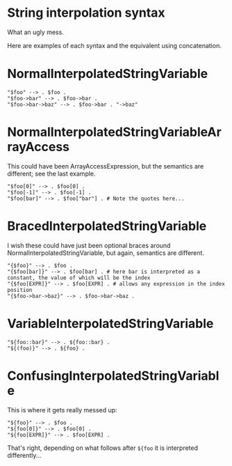 # String interpolation syntax

What an ugly mess.

Here are examples of each syntax and the equivalent using concatenation.

# NormalInterpolatedStringVariable

	"$foo" --> . $foo .
	"$foo->bar" --> . $foo->bar .
	"$foo->bar->baz" --> . $foo->bar . "->baz"

# NormalInterpolatedStringVariableArrayAccess

This could have been ArrayAccessExpression, but the semantics are different; see the last example.

	"$foo[0]" --> . $foo[0] .
	"$foo[-1]" --> . $foo[-1] .
	"$foo[bar]" --> . $foo["bar"] . # Note the quotes here...

# BracedInterpolatedStringVariable

I wish these could have just been optional braces around NormalInterpolatedStringVariable, but again, semantics are different.

	"{$foo}" --> . $foo .
	"{$foo[bar]}" --> . $foo[bar] . # here bar is interpreted as a constant, the value of which will be the index
	"{$foo[EXPR]}" --> . $foo[EXPR] . # allows any expression in the index position
	"{$foo->bar->baz}" --> . $foo->bar->baz .

# VariableInterpolatedStringVariable

	"${foo::bar}" --> . ${foo::bar} .
	"${(foo)}" --> . ${foo} .

# ConfusingInterpolatedStringVariable

This is where it gets really messed up:

	"${foo}" --> . $foo .
	"${foo[0]}" --> . $foo[0] .
	"${foo[EXPR]}" --> . $foo[EXPR] .

That's right, depending on what follows after `${foo` it is interpreted differently...
